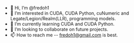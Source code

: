 - 👋 Hi, I’m @fredoh1
- 👀 I’m interested in CUDA, CUDA Python, cuNumeric and Legate/Legion/Realm(LLR), programming models.
- 🌱 I’m currently learning CUDA and CUDA Python.
- 💞️ I’m looking to collaborate on future projects.
- 📫 How to reach me -- fredoh1@gmail.com is best.

<!---
fredoh1/fredoh1 is a ✨ special ✨ repository because its `README.md` (this file) appears on your GitHub profile.
You can click the Preview link to take a look at your changes.
--->
